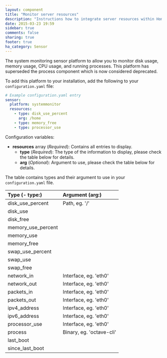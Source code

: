 ```yaml
---
layout: component
title: "Monitor server resources"
description: "Instructions how to integrate server resources within Home Assistant."
date: 2015-03-23 19:59
sidebar: true
comments: false
sharing: true
footer: true
ha_category: Sensor
---
```


The system monitoring sensor platform to allow you to monitor disk usage, memory usage, CPU usage, and running processes. This platform has superseded the process component which is now considered deprecated.

To add this platform to your installation, add the following to your `configuration.yaml` file:

```yaml
# Example configuration.yaml entry
sensor:
  platform: systemmonitor
  resources:
    - type: disk_use_percent
      arg: /home
    - type: memory_free
    - type: processor_use
```

Configuration variables:

- **resources** array (*Required*): Contains all entries to display.
  - **type** (*Required*): The type of the information to display, please check the table below for details.
  - **arg** (*Optional*): Argument to use, please check the table below for details.

The table contains types and their argument to use in your `configuration.yaml` file.

| Type (- type:)      | Argument (arg:)          |
| :------------------ |:-------------------------|
| disk_use_percent    | Path, eg. '/'            |
| disk_use            |                          |
| disk_free           |                          |
| memory_use_percent  |                          |
| memory_use          |                          |
| memory_free         |                          |
| swap_use_percent    |                          |
| swap_use            |                          |
| swap_free           |                          |
| network_in          | Interface, eg. 'eth0'    |
| network_out         | Interface, eg. 'eth0'    |
| packets_in          | Interface, eg. 'eth0'    |
| packets_out         | Interface, eg. 'eth0'    |
| ipv4_address        | Interface, eg. 'eth0'    |
| ipv6_address        | Interface, eg. 'eth0'    |
| processor_use       | Interface, eg. 'eth0'    |
| process             | Binary, eg. 'octave-cli' |
| last_boot           |                          |
| since_last_boot     |                          |


